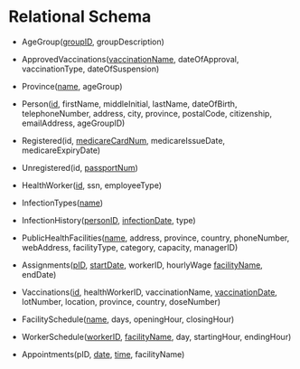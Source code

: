 # Relational Schema
- AgeGroup(<ins>groupID</ins>, groupDescription)

- ApprovedVaccinations(<ins>vaccinationName</ins>, dateOfApproval, vaccinationType, dateOfSuspension)

- Province(<ins>name</ins>, ageGroup)

- Person(<ins>id</ins>, firstName, middleInitial, lastName, dateOfBirth, telephoneNumber, address, city, province, postalCode, citizenship, emailAddress, ageGroupID)

- Registered(id, <ins>medicareCardNum</ins>, medicareIssueDate, medicareExpiryDate)

- Unregistered(id, <ins>passportNum</ins>)

- HealthWorker(<ins>id</ins>, ssn, employeeType)

- InfectionTypes(<ins>name</ins>)

- InfectionHistory(<ins>personID</ins>, <ins>infectionDate</ins>, type)

- PublicHealthFacilities(<ins>name</ins>, address, province, country, phoneNumber, webAddress, facilityType, category, capacity, managerID)

- Assignments(<ins>pID</ins>, <ins>startDate</ins>, workerID, hourlyWage <ins>facilityName</ins>, endDate)

- Vaccinations(<ins>id</ins>, healthWorkerID, vaccinationName, <ins>vaccinationDate</ins>, lotNumber, location, province, country, doseNumber)

- FacilitySchedule(<ins>name</ins>, days, openingHour, closingHour)

- WorkerSchedule(<ins>workerID</ins>, <ins>facilityName</ins>, day, startingHour, endingHour)

- Appointments(pID, <ins>date</ins>, <ins>time</ins>, facilityName)
